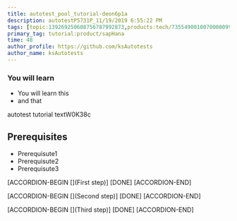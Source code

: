 ```yaml
---
title: autotest_pool_tutorial-deon6p1a
description: autotestP5731P_11/19/2019 6:55:22 PM
tags: [topic:139269250608756787992873,products:tech/73554900100700000996,tutorial:experience/advanced]
primary_tag: tutorial:product/sapHana
time: 48
author_profile: https://github.com/ksAutotests
author_name: ksAutotests
---
```

### You will learn
- You will learn this
- and that

autotest tutorial textW0K38c

## Prerequisites
- Prerequisute1
- Prerequisute2
- Prerequisute3

[ACCORDION-BEGIN [](First step)]
[DONE]
[ACCORDION-END]

[ACCORDION-BEGIN [](Second step)]
[DONE]
[ACCORDION-END]

[ACCORDION-BEGIN [](Third step)]
[DONE]
[ACCORDION-END]

